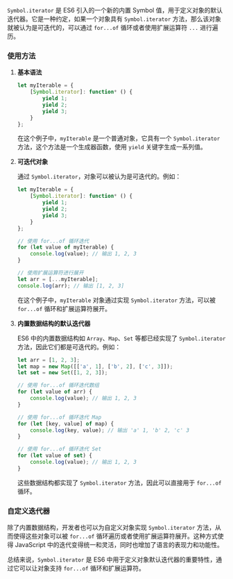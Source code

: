 `Symbol.iterator` 是 ES6 引入的一个新的内置 Symbol 值，用于定义对象的默认迭代器。它是一种约定，如果一个对象具有 `Symbol.iterator` 方法，那么该对象就被认为是可迭代的，可以通过 `for...of` 循环或者使用扩展运算符 `...` 进行遍历。

### 使用方法

1. **基本语法**

   ```javascript
   let myIterable = {
       [Symbol.iterator]: function* () {
           yield 1;
           yield 2;
           yield 3;
       }
   };
   ```

   在这个例子中，`myIterable` 是一个普通对象，它具有一个 `Symbol.iterator` 方法，这个方法是一个生成器函数，使用 `yield` 关键字生成一系列值。

2. **可迭代对象**

   通过 `Symbol.iterator`，对象可以被认为是可迭代的。例如：

   ```javascript
   let myIterable = {
       [Symbol.iterator]: function* () {
           yield 1;
           yield 2;
           yield 3;
       }
   };

   // 使用 for...of 循环迭代
   for (let value of myIterable) {
       console.log(value); // 输出 1, 2, 3
   }

   // 使用扩展运算符进行展开
   let arr = [...myIterable];
   console.log(arr); // 输出 [1, 2, 3]
   ```

   在这个例子中，`myIterable` 对象通过实现 `Symbol.iterator` 方法，可以被 `for...of` 循环和扩展运算符展开。

3. **内置数据结构的默认迭代器**

   ES6 中的内置数据结构如 `Array`、`Map`、`Set` 等都已经实现了 `Symbol.iterator` 方法，因此它们都是可迭代的。例如：

   ```javascript
   let arr = [1, 2, 3];
   let map = new Map([['a', 1], ['b', 2], ['c', 3]]);
   let set = new Set([1, 2, 3]);

   // 使用 for...of 循环迭代数组
   for (let value of arr) {
       console.log(value); // 输出 1, 2, 3
   }

   // 使用 for...of 循环迭代 Map
   for (let [key, value] of map) {
       console.log(key, value); // 输出 'a' 1, 'b' 2, 'c' 3
   }

   // 使用 for...of 循环迭代 Set
   for (let value of set) {
       console.log(value); // 输出 1, 2, 3
   }
   ```

   这些数据结构都实现了 `Symbol.iterator` 方法，因此可以直接用于 `for...of` 循环。

### 自定义迭代器

除了内置数据结构，开发者也可以为自定义对象实现 `Symbol.iterator` 方法，从而使得这些对象可以被 `for...of` 循环遍历或者使用扩展运算符展开。这种方式使得 JavaScript 中的迭代变得统一和灵活，同时也增加了语言的表现力和功能性。

总结来说，`Symbol.iterator` 是 ES6 中用于定义对象默认迭代器的重要特性，通过它可以让对象支持 `for...of` 循环和扩展运算符。
